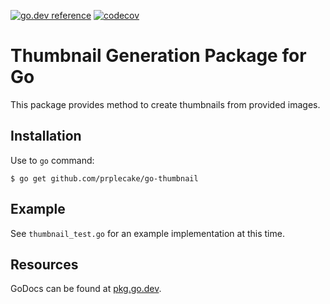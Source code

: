 [![go.dev reference](https://img.shields.io/badge/go.dev-reference-007d9c?logo=go&logoColor=white)](https://pkg.go.dev/github.com/prplecake/go-thumbnail)
[![codecov](https://codecov.io/gh/prplecake/go-thumbnail/branch/master/graph/badge.svg)](https://codecov.io/gh/prplecake/go-thumbnail)


# Thumbnail Generation Package for Go

This package provides method to create thumbnails from provided images.

## Installation

Use to `go` command:

```
$ go get github.com/prplecake/go-thumbnail
```

## Example

See `thumbnail_test.go` for an example implementation at this time.

## Resources

GoDocs can be found at [pkg.go.dev][godocs].

[godocs]:https://pkg.go.dev/github.com/prplecake/go-thumbnail
